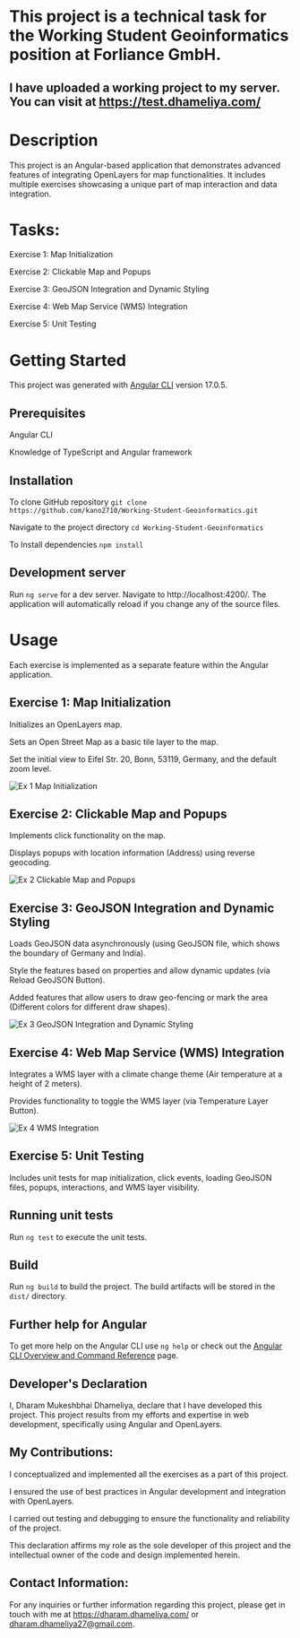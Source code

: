 # This project is a technical task for the Working Student Geoinformatics position at Forliance GmbH.

## I have uploaded a working project to my server. You can visit at https://test.dhameliya.com/

# Description
This project is an Angular-based application that demonstrates advanced features of integrating OpenLayers for map functionalities. It includes multiple exercises showcasing a unique part of map interaction and data integration.

# Tasks:

Exercise 1: Map Initialization

Exercise 2: Clickable Map and Popups

Exercise 3: GeoJSON Integration and Dynamic Styling

Exercise 4: Web Map Service (WMS) Integration

Exercise 5: Unit Testing

# Getting Started

This project was generated with [Angular CLI](https://github.com/angular/angular-cli) version 17.0.5.

## Prerequisites

Angular CLI

Knowledge of TypeScript and Angular framework

## Installation

To clone GitHub repository `git clone https://github.com/kano2710/Working-Student-Geoinformatics.git`

Navigate to the project directory `cd Working-Student-Geoinformatics`

To Install dependencies `npm install`

## Development server

Run `ng serve` for a dev server. Navigate to http://localhost:4200/. The application will automatically reload if you change any of the source files.

# Usage

Each exercise is implemented as a separate feature within the Angular application.

## Exercise 1: Map Initialization

Initializes an OpenLayers map.

Sets an Open Street Map as a basic tile layer to the map.

Set the initial view to Eifel Str. 20, Bonn, 53119, Germany, and the default zoom level.

![Ex 1  Map Initialization](https://github.com/kano2710/Working-Student-Geoinformatics/assets/35762039/825fbd93-9c1f-409c-8c71-07ab10d41182)

## Exercise 2: Clickable Map and Popups

Implements click functionality on the map.

Displays popups with location information (Address) using reverse geocoding.

![Ex 2  Clickable Map and Popups](https://github.com/kano2710/Working-Student-Geoinformatics/assets/35762039/7095d143-0515-4c06-bf75-dd3fb2ed24d0)

## Exercise 3: GeoJSON Integration and Dynamic Styling

Loads GeoJSON data asynchronously (using GeoJSON file, which shows the boundary of Germany and India).

Style the features based on properties and allow dynamic updates (via Reload GeoJSON Button).

Added features that allow users to draw geo-fencing or mark the area (Different colors for different draw shapes).

![Ex 3 GeoJSON Integration and Dynamic Styling](https://github.com/kano2710/Working-Student-Geoinformatics/assets/35762039/8f634722-d8ef-410d-890d-d5a1122bb633)

## Exercise 4: Web Map Service (WMS) Integration

Integrates a WMS layer with a climate change theme (Air temperature at a height of 2 meters).

Provides functionality to toggle the WMS layer (via Temperature Layer Button).

![Ex 4 WMS Integration](https://github.com/kano2710/Working-Student-Geoinformatics/assets/35762039/9ecac859-0501-4385-ae39-a8a86e863303)

## Exercise 5: Unit Testing

Includes unit tests for map initialization, click events, loading GeoJSON files,  popups, interactions, and WMS layer visibility.

## Running unit tests

Run `ng test` to execute the unit tests.

## Build

Run `ng build` to build the project. The build artifacts will be stored in the `dist/` directory.

## Further help for Angular

To get more help on the Angular CLI use `ng help` or check out the [Angular CLI Overview and Command Reference](https://angular.io/cli) page.

## Developer's Declaration

I, Dharam Mukeshbhai Dhameliya, declare that I have developed this project. This project results from my efforts and expertise in web development, specifically using Angular and OpenLayers.

## My Contributions:

I conceptualized and implemented all the exercises as a part of this project.

I ensured the use of best practices in Angular development and integration with OpenLayers.

I carried out testing and debugging to ensure the functionality and reliability of the project.

This declaration affirms my role as the sole developer of this project and the intellectual owner of the code and design implemented herein.

## Contact Information:

For any inquiries or further information regarding this project, please get in touch with me at https://dharam.dhameliya.com/ or dharam.dhameliya27@gmail.com.
